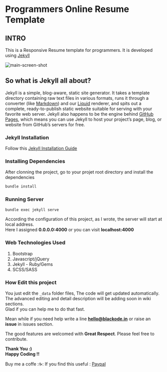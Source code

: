 # Programmers Online Resume Template
## INTRO
This is a Responsive Resume template for programmers. It is developed using [Jekyll](https://jekyllrb.com)

![main-screen-shot]('./screenshots/main.png')

## So what is Jekyll all about?
Jekyll is a simple, blog-aware, static site generator. It takes a template directory containing raw text files in various formats, runs it through a converter (like [Markdown](https://daringfireball.net/projects/markdown/)) and our [Liquid](https://shopify.github.io/liquid/) renderer, and spits out a complete, ready-to-publish static website suitable for serving with your favorite web server. Jekyll also happens to be the engine behind [GitHub Pages](pages.github.com), which means you can use Jekyll to host your project’s page, blog, or website from GitHub’s servers for free.

### Jekyll Installation 
Follow this [Jekyll Installation Guide](https://jekyllrb.com/docs/installation/)

### Installing Dependencies
After clonning the project, go to your projet root directory and install the dependencies
```js
bundle install
```
### Running Server
```js
bundle exec jekyll serve
```
According the configuration of this project, as I wrote, the server will start at local address.    
Here I assigned **0.0.0.0:4000** or you can visit **localhost:4000**

### Web Technologies Used
1. Bootstrap
2. Javascript/jQuery
3. Jekyll - Ruby/Gems
4. SCSS/SASS

### How Edit this project
You just edit the `_data` folder files, The code will get updated automatically.      
The advanced editing and detail description will be adding soon in wiki sections.      
Glad if you can help me to do that fast.    

Mean while if you need help write a line **hello@blackode.in** or raise an **issue** in issues section.
 


The good features are welcomed with **Great Respect**. Please feel free to contribute.

**Thank You :)**         
**Happy Coding !!**

Buy me a coffe ::coffee:: If you find this useful : [Paypal](https://paypal.me/ankanna)
